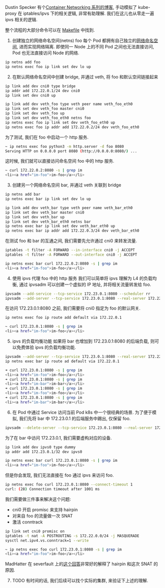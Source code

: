 Dustin Specker 有个[Container Networking 系列的博客](https://dustinspecker.com/series/container-networking/),
手动模拟了 kube-proxy 在 iptables/ipvs 下的相关逻辑, 非常有助理解.
我们在这儿也从零走一遍 ipvs 相关的逻辑.

整个流程的大部分命令可以在 [Makefile](../examples/kube-proxy/Makefile) 中找到.

1. 创建独立的网络命名空间(netns) foo
每个 Pod 都拥有自己独立的[网络命名空间](https://man7.org/linux/man-pages/man8/ip-netns.8.html#top_of_page), 进而实现网络隔离.
即使同一 Node 上的不同 Pod 之间也无法直接访问, Pod 也无法直接访问 Node 的网络.

```bash
ip netns add foo
ip netns exec foo ip link set dev lo up
```

2. 在默认网络命名空间中创建 bridge, 并通过 veth, 将 foo 和默认空间链接起来
```bash
ip link add dev cni0 type bridge
ip addr add 172.22.0.1/24 dev cni0
ip link set dev cni0 up

ip link add dev veth_foo type veth peer name veth_foo_eth0
ip link set dev veth_foo master cni0
ip link set dev veth_foo up
ip link set dev veth_foo_eth0 netns foo
ip netns exec foo ip link set dev veth_foo_eth0 up
ip netns exec foo ip addr add 172.22.0.2/24 dev veth_foo_eth0
```

为了测试, 我们在 foo 中启动一个 http 服务.
```bash
~ ip netns exec foo python3 -m http.server -d foo 8080
Serving HTTP on 0.0.0.0 port 8080 (http://0.0.0.0:8080/) ...
```

这时候, 我们就可以直接访问命名空间 foo 中的 http 服务.
```bash
~ curl 172.22.0.2:8080 -s | grep im
<li><a href="im-foo">im-foo</a></li>
```

3. 创建另一个网络命名空间 bar, 并通过 veth 关联到 bridge
```bash
ip netns add bar
ip netns exec bar ip link set dev lo up

ip link add dev veth_bar type veth peer name veth_bar_eth0
ip link set dev veth_bar master cni0
ip link set dev veth_bar up
ip link set dev veth_bar_eth0 netns bar
ip netns exec bar ip link set dev veth_bar_eth0 up
ip netns exec bar ip addr add 172.22.0.3/24 dev veth_bar_eth0
```

在测试 foo 和 bar 的互通之间, 我们需要先允许通过 cni0 来转发流量.
```bash
iptables -t filter -A FORWARD --in-interface cni0 -j ACCEPT
iptables -t filter -A FORWARD --out-interface cni0 -j ACCEPT

ip netns exec bar curl 172.22.0.2:8080 -s | grep im
<li><a href="im-foo">im-foo</a></li>
```

4. 使用 ipvs 代理 foo 中的 http 服务
我们可以简单将 ipvs 理解为 L4 的负载均衡,
通过 ipvsadm 可以创建一个虚拟的 IP 地址, 并将相关流量转发给 foo.
```bash
ipvsadm --add-service --tcp-service 172.23.0.1:8080 --scheduler rr
ipvsadm --add-server --tcp-service 172.23.0.1:8080 --real-server 172.22.0.2:8080 --masquerading
```

在访问 172.23.0.1:8080 之前, 我们需要将 cni0 指定为 foo 的默认网关.
```bash
ip netns exec foo ip route add default via 172.22.0.1

~ curl 172.23.0.1:8080 -s | grep im
<li><a href="im-foo">im-foo</a></li>
```

5. ipvs 的负载均衡功能
如果将 bar 也增加到 172.23.0.1:8080 的后端负载, 则可以免费体验 ipvs 的负载均衡功能.

```bash
ipvsadm --add-server --tcp-service 172.23.0.1:8080 --real-server 172.22.0.3:8080 --masquerading
ip netns exec bar ip route ad default via 172.22.0.1

➜ curl 172.23.0.1:8080 -s | grep im
<li><a href="im-foo">im-foo</a></li>
➜ curl 172.23.0.1:8080 -s | grep im
<li><a href="im-bar">im-bar</a></li>
➜ curl 172.23.0.1:8080 -s | grep im
<li><a href="im-foo">im-foo</a></li>
➜ curl 172.23.0.1:8080 -s | grep im
<li><a href="im-bar">im-bar</a></li>
```

6. 在 Pod 中通过 Service 访问当前 Pod
k8s 中一个很经典的场景.
为了便于模拟, 我们先将 bar 中 172.23.0.1 的后端服务中踢出, 仅保留 foo.
```bash
ipvsadm --delete-server --tcp-service 172.23.0.1:8080 --real-server 172.22.0.3:8080
```

为了在 bar 中访问 172.23.0.1, 我们需要虚构对应的设备.
```bash
ip link add dev ipvs0 type dummy
ip addr add 172.23.0.1/32 dev ipvs0

ip netns exec bar curl 172.23.0.1:8080 -s | grep im
<li><a href="im-foo">im-foo</a></li>
```

但是你会发现, 我们无法直接在 foo 通过 ipvs 来访问 foo.
```bash
ip netns exec foo curl 172.23.0.1:8080 --connect-timeout 1
curl: (28) Connection timeout after 1001 ms
```

我们需要做三件事来解决这个问题:
- cni0 开启 promisc 来支持 hairpin
- 对来自 foo 的流量做一次 SNAT
- 激活 conntrack

```bash
ip link set cni0 promisc on
iptables -t nat -A POSTROUTING -s 172.22.0.0/24 -j MASQUERADE
sysctl net.ipv4.vs.conntrack=1 --write

~ ip netns exec foo curl 172.23.0.1:8080 -s | grep im
<li><a href="im-foo">im-foo</a></li>
```

MadHatter 在 severfault 上的[这个回答](https://serverfault.com/a/557776/1015156)非常好的解释了 hairpin 和这次 SNAT 的原因.

7. TODO
有时间的话, 我们后续可以找个实际的集群, 来验证下上述的理解.
